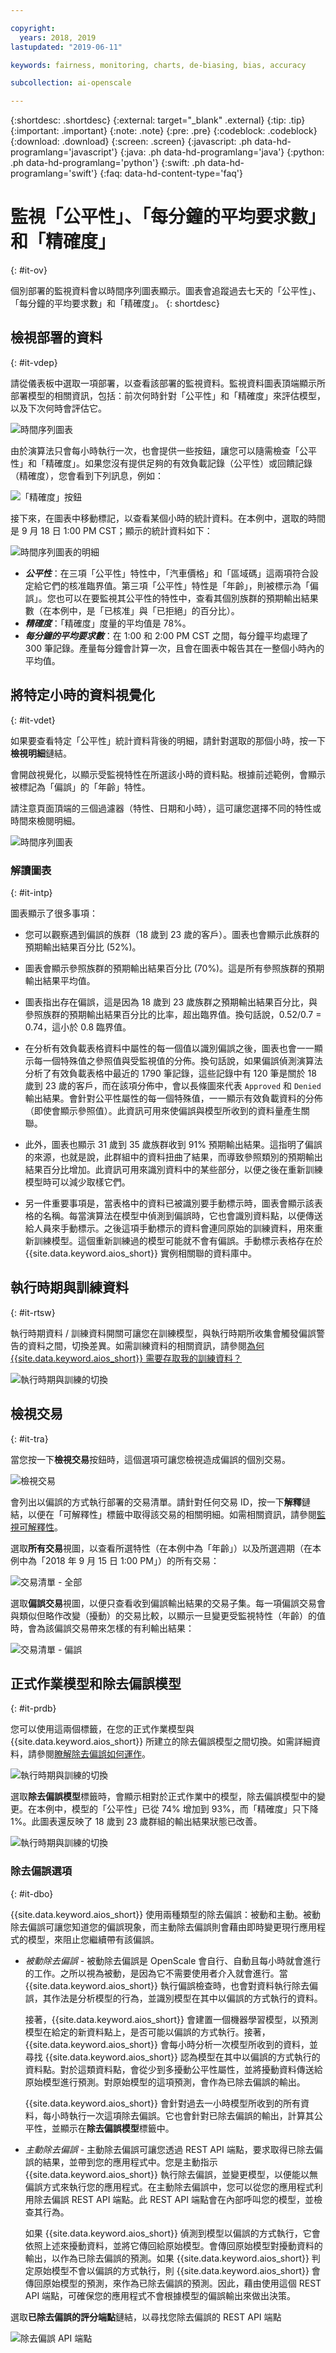 ```yaml
---

copyright:
  years: 2018, 2019
lastupdated: "2019-06-11"

keywords: fairness, monitoring, charts, de-biasing, bias, accuracy

subcollection: ai-openscale

---
```


{:shortdesc: .shortdesc}
{:external: target="_blank" .external}
{:tip: .tip}
{:important: .important}
{:note: .note}
{:pre: .pre}
{:codeblock: .codeblock}
{:download: .download}
{:screen: .screen}
{:javascript: .ph data-hd-programlang='javascript'}
{:java: .ph data-hd-programlang='java'}
{:python: .ph data-hd-programlang='python'}
{:swift: .ph data-hd-programlang='swift'}
{:faq: data-hd-content-type='faq'}

# 監視「公平性」、「每分鐘的平均要求數」和「精確度」
{: #it-ov}

個別部署的監視資料會以時間序列圖表顯示。圖表會追蹤過去七天的「公平性」、「每分鐘的平均要求數」和「精確度」。
{: shortdesc}

## 檢視部署的資料
{: #it-vdep}

請從儀表板中選取一項部署，以查看該部署的監視資料。監視資料圖表頂端顯示所部署模型的相關資訊，包括：前次何時針對「公平性」和「精確度」來評估模型，以及下次何時會評估它。

![時間序列圖表](images/insight-time-chart.png)

由於演算法只會每小時執行一次，也會提供一些按鈕，讓您可以隨需檢查「公平性」和「精確度」。如果您沒有提供足夠的有效負載記錄（公平性）或回饋記錄（精確度），您會看到下列訊息，例如：

![「精確度」按鈕](images/accuracy-button.png)

接下來，在圖表中移動標記，以查看某個小時的統計資料。在本例中，選取的時間是 9 月 18 日 1:00 PM CST；顯示的統計資料如下：

![時間序列圖表的明細](images/insight-time-detail.png)

- ***公平性***：在三項「公平性」特性中，「汽車價格」和「區域碼」這兩項符合設定給它們的核准臨界值。第三項「公平性」特性是「年齡」，則被標示為「偏誤」。您也可以在要監視其公平性的特性中，查看其個別族群的預期輸出結果數（在本例中，是「已核准」與「已拒絕」的百分比）。
- ***精確度***：「精確度」度量的平均值是 78%。
- ***每分鐘的平均要求數***：在 1:00 和 2:00 PM CST 之間，每分鐘平均處理了 300 筆記錄。產量每分鐘會計算一次，且會在圖表中報告其在一整個小時內的平均值。

## 將特定小時的資料視覺化
{: #it-vdet}

如果要查看特定「公平性」統計資料背後的明細，請針對選取的那個小時，按一下**檢視明細**鏈結。

會開啟視覺化，以顯示受監視特性在所選該小時的資料點。根據前述範例，會顯示被標記為「偏誤」的「年齡」特性。

請注意頁面頂端的三個過濾器（特性、日期和小時），這可讓您選擇不同的特性或時間來檢閱明細。

![時間序列圖表](images/insight-data-detail.png)

### 解讀圖表
{: #it-intp}

圖表顯示了很多事項：

- 您可以觀察遇到偏誤的族群（18 歲到 23 歲的客戶）。圖表也會顯示此族群的預期輸出結果百分比 (52%)。

- 圖表會顯示參照族群的預期輸出結果百分比 (70%)。這是所有參照族群的預期輸出結果平均值。

- 圖表指出存在偏誤，這是因為 18 歲到 23 歲族群之預期輸出結果百分比，與參照族群的預期輸出結果百分比的比率，超出臨界值。換句話說，0.52/0.7 = 0.74，這小於 0.8 臨界值。

- 在分析有效負載表格資料中屬性的每一個值以識別偏誤之後，圖表也會一一顯示每一個特殊值之參照值與受監視值的分佈。換句話說，如果偏誤偵測演算法分析了有效負載表格中最近的 1790 筆記錄，這些記錄中有 120 筆是關於 18 歲到 23 歲的客戶，而在該項分佈中，會以長條圖來代表 `Approved` 和 `Denied` 輸出結果。會針對公平性屬性的每一個特殊值，一一顯示有效負載資料的分佈（即使會顯示參照值）。此資訊可用來使偏誤與模型所收到的資料量產生關聯。

- 此外，圖表也顯示 31 歲到 35 歲族群收到 91% 預期輸出結果。這指明了偏誤的來源，也就是說，此群組中的資料扭曲了結果，而導致參照類別的預期輸出結果百分比增加。此資訊可用來識別資料中的某些部分，以便之後在重新訓練模型時可以減少取樣它們。

- 另一件重要事項是，當表格中的資料已被識別要手動標示時，圖表會顯示該表格的名稱。每當演算法在模型中偵測到偏誤時，它也會識別資料點，以便傳送給人員來手動標示。之後這項手動標示的資料會連同原始的訓練資料，用來重新訓練模型。這個重新訓練過的模型可能就不會有偏誤。手動標示表格存在於 {{site.data.keyword.aios_short}} 實例相關聯的資料庫中。

## 執行時期與訓練資料
{: #it-rtsw}

執行時期資料 / 訓練資料開關可讓您在訓練模型，與執行時期所收集會觸發偏誤警告的資料之間，切換差異。如需訓練資料的相關資訊，請參閱[為何 {{site.data.keyword.aios_short}} 需要存取我的訓練資料？](/docs/services/ai-openscale?topic=ai-openscale-trainingdata#trainingdata)

![執行時期與訓練的切換](images/runtime_train_data.png)

## 檢視交易
{: #it-tra}

當您按一下**檢視交易**按鈕時，這個選項可讓您檢視造成偏誤的個別交易。

![檢視交易](images/view_transactions.png)

會列出以偏誤的方式執行部署的交易清單。請針對任何交易 ID，按一下**解釋**鏈結，以便在「可解釋性」標籤中取得該交易的相關明細。如需相關資訊，請參閱[監視可解釋性](/docs/services/ai-openscale?topic=ai-openscale-ie-ov)。

選取**所有交易**視圖，以查看所選特性（在本例中為「年齡」）以及所選週期（在本例中為「2018 年 9 月 15 日 1:00 PM」）的所有交易：

![交易清單 - 全部](images/transaction_list1.png)

選取**偏誤交易**視圖，以便只查看收到偏誤輸出結果的交易子集。每一項偏誤交易會與類似但略作改變（擾動）的交易比較，以顯示一旦變更受監視特性（年齡）的值時，會為該偏誤交易帶來怎樣的有利輸出結果：

![交易清單 - 偏誤](images/transaction_list2.png)

## 正式作業模型和除去偏誤模型
{: #it-prdb}

您可以使用這兩個標籤，在您的正式作業模型與 {{site.data.keyword.aios_short}} 所建立的除去偏誤模型之間切換。如需詳細資料，請參閱[瞭解除去偏誤如何運作](/docs/services/ai-openscale?topic=ai-openscale-mf-monitor#mf-debias)。

![執行時期與訓練的切換](images/bias-debias.png)

選取**除去偏誤模型**標籤時，會顯示相對於正式作業中的模型，除去偏誤模型中的變更。在本例中，模型的「公平性」已從 74% 增加到 93%，而「精確度」只下降 1%。此圖表還反映了 18 歲到 23 歲群組的輸出結果狀態已改善。

![執行時期與訓練的切換](images/insight-data-detail2.png)

### 除去偏誤選項
{: #it-dbo}

{{site.data.keyword.aios_short}} 使用兩種類型的除去偏誤：被動和主動。被動除去偏誤可讓您知道您的偏誤現象，而主動除去偏誤則會藉由即時變更現行應用程式的模型，來阻止您繼續帶有該偏誤。

- *被動除去偏誤* - 被動除去偏誤是 OpenScale 會自行、自動且每小時就會進行的工作。之所以視為被動，是因為它不需要使用者介入就會進行。當 {{site.data.keyword.aios_short}} 執行偏誤檢查時，也會對資料執行除去偏誤，其作法是分析模型的行為，並識別模型在其中以偏誤的方式執行的資料。

  接著，{{site.data.keyword.aios_short}} 會建置一個機器學習模型，以預測模型在給定的新資料點上，是否可能以偏誤的方式執行。接著，{{site.data.keyword.aios_short}} 會每小時分析一次模型所收到的資料，並尋找 {{site.data.keyword.aios_short}} 認為模型在其中以偏誤的方式執行的資料點。對於這類資料點，會從少到多擾動公平性屬性，並將擾動資料傳送給原始模型進行預測。對原始模型的這項預測，會作為已除去偏誤的輸出。

  {{site.data.keyword.aios_short}} 會針對過去一小時模型所收到的所有資料，每小時執行一次這項除去偏誤。它也會針對已除去偏誤的輸出，計算其公平性，並顯示在**除去偏誤模型**標籤中。

- *主動除去偏誤* - 主動除去偏誤可讓您透過 REST API 端點，要求取得已除去偏誤的結果，並帶到您的應用程式中。您是主動指示 {{site.data.keyword.aios_short}} 執行除去偏誤，並變更模型，以便能以無偏誤方式來執行您的應用程式。在主動除去偏誤中，您可以從您的應用程式利用除去偏誤 REST API 端點。此 REST API 端點會在內部呼叫您的模型，並檢查其行為。

  如果 {{site.data.keyword.aios_short}} 偵測到模型以偏誤的方式執行，它會依照上述來擾動資料，並將它傳回給原始模型。會傳回原始模型對擾動資料的輸出，以作為已除去偏誤的預測。如果 {{site.data.keyword.aios_short}} 判定原始模型不會以偏誤的方式執行，則 {{site.data.keyword.aios_short}} 會傳回原始模型的預測，來作為已除去偏誤的預測。因此，藉由使用這個 REST API 端點，可確保您的應用程式不會根據模型的偏誤輸出來做出決策。

選取**已除去偏誤的評分端點**鏈結，以尋找您除去偏誤的 REST API 端點

![除去偏誤 API 端點](images/insight-debias-api.png)
